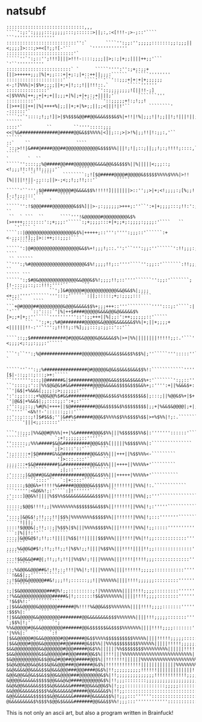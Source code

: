 # natsubf
```
:::::::::::::::::::::::::::::,,,      ````':;:':;;;;:::;;;;;:::;::::::>||;:,:<[!!!-;>-;::'````  ```'''''''''''''''
::::::::::::::::::::::::::'':`       ````'':;;:'';;;;;:::::::;;:;;;||<;;;;]>:::;>+<[!;;![-'``       `'''''''''''''
:::::::::::::::::::::::::'`         `````''`':;::'';!!!]|||>!!!-::::;;;;||>;:;|+;;||||++;;'```      `'``''''''''''
::::::::::::::::::::::::` `      `````'''':'':;+;:;;+[||>+++++;;;|%|+;;:::+|+;:;|+::++||;;;:``````   `````''''''''
:::::::::::::::::::::'``     ````'``'``'::;;;+|+:+|+;;;;;;<-;!]%%%|>|$%+;;;;||+;+|!;:;!||!!!::.`       `````''''''
:::::::::::::::'`                 `'::;;;;;;;;![||!!-;]<|$%%%%|++;;+|+;+||;;;+|%|;+|+;:;+||||;'``       ```````'''
::::::::::'``               ````````'::;;;;;+!:;!;;![|>++|||++||%|++++%|;;||+;+|%+;;||;;<|||!|!'``       ````````'
-::::::'`                 ````''`'::::;!;;!]|>|$%$$$&@@##@@&&&&$$$&$%|+!!|!%|;;;!|!;;||!;!|||!||;.``        ``````
::::'`         ``        ``'''':::::;;;<<|%&##############@#####@@&&$$%%%%|<]|;::;>|>!%|;;!!|!:;;:,'``      ``````
::`    ``                 ```` `::;>!!|&###@####@@@##@@@@@@@@@@@@&$$$$%%|||!;!|;::;||;;!;:;!!!!;::::,`       `````
`       `  ``         `````''::::;;%@#####@@###@@@@@@@@&&&&@@&$&$$$%||%|||||<;;;::;<!;;;!!:!!;!!;;;;;'``      ````
      `  ``  ````    ````````:;![$@#####@@@@#@@@@@&$$$$$%%%%$%%%|>!![%||||!!||-;;::;||>-;<;;!;;!!;::'`       `````
       ``` ``       `````'``''';$@#####@@@@@#@&&&&$$%!!!!!]|||||||>::'';;>|+;<!;;;;:;[%;;![-;!;;;:::'```      ````
`` `` ``  `     `    `````'':!$@@@####@@@@@@@@&$$%]||>-;:;;;;;;>+++;:''``':+|+;;;;:::;!!:':;:;!;!;;!;:'```      ``
 ``  ` ```  ``      ````'''!&@@@@@@#@@@@@@@@@&$%[>++++;:::::::':;+;;;:'`````:;+;;;;:::+|+;;+;:;;;;:;;;;:'````   ``
   `'```` `         ````::|@@@@@@@@@@@@@@@@@@&$%|+++++;::''':'''':;;;::'``````:+<-;;;::!];;|>::++;::;;;:```       
  `` ``````      `````':|@#@@@@@@@@@@@@@@@@@&&$%+!;;;!;::.'':'``''':;;:''``````':!!;;;:;;;;;;;;;!!;:::'```` ````  
 `` ``````      ``''':;%#@@@@@@@@@@@@@@@@@@@@&$%!;;;;!!;::''''````'':;;::'```````:!!;;;:;!;;;;::;;;:'::``       ``
​````` ```     `````':;$#@&@@@@@@@@@@@@@@&&@@@&$%!;;;;!!;::''''``````'':;;:'```````;[!-:::;;::;::!!!:''''``      ``
` ````          ``';]&#@@@@@#@@@@@@@@@@@@&&@&&$%|;;;;<+;;:''''```````''':::;'``````:||;:::::;+;:;;;;:::````       
``'```    ````  ```+@#@@@@##@@@@@@@@@&@@@&&&&&$$%+;;;+++::'''`````````'''':::;:'````:||;;;::;;;:;+;;;;;:''```     
`'```    `::'::::`'|%|++$####@@@@@&&&&@@&@&&&&&$%[>;;+|+;:''`````''''''''''::':;;+++||%|;;:':++;;;;;;::'`````     
`      ``` `':;+;;%#@########@@@@@&&@@@@&&&&&&&$%%|+;||+;;;;+<||||||!!-:''`''':;!!!!;:!%];;;:::;:;;::'::'``       
        ````::;;$#############@#@@@&&@@@@&@&&&&&$%|>+|%%||||||||!!!!!;;:.'```'':;::''``:|<;;;;<;:;;:;;;:'`````    
    ```':``'':;%@###############@@@@@@@@@&&&&$$&&$$%$$%|;''`````''':::::''`````'''''````<];;:::;::;::;>;:''`     `
 `````''`'':;;%################@#@@@@@&@&&$&&&$&&&$$%!:````````````''''''```````'''':;;:[$|-::;;::;:::;>+:`````   
``''''''':::;|@######&|$########@@@@@@&&&$$$&&$&&&$%+:'```````':;;::'''''```````'':;%&@@&&$|;;;;::;;:;++::'````   
``'::::;:'::|%%$@&@&$#&&########@@@@&&&&&$$$$&$$$&&%+;:'''':+||%&&&$+:'``````` ``'|&$|+%&&&[;;;;:;>;;;;;;:'``  `` 
':':;;::::;+%@@&@@%$#&&##########@@@&&$$&$%$$$$$$$&$|;:::;||%@@&$%+|$+'```````  `'|@&$|+%&&$|;;::::;;:':+;:'```   
:''::;;::;;%#@%|++++||$@#########@@&&$$$$&$%$$$$$$$$|;;+|%&&$&@@@@|;+|;```````    ``''''``<&%!!-'::::::;;::'```   
::'::;:::;!]$#$&$;''|&##%$######@@@&$%%%%$$%%$$$$%$$|>+%$%%|!;:.````````````````     ``````'|||<;;::::::'``````   
​```'::;;;|%%&@@#@%%%|++|%&######@@@&$%%|||%$$$$$$%%$|:'''''''::::::'````` ````````          `;+!;;;;;;::''''``   `
'':::::;;%%%#####$&@&##########@@@&$$%[|||||%$$$$%%%|:```````````````       ```````          `;|>::::'::'```   ```
':;:::::+|$@#####&%&@##########@@&&$%%|||+++||%$$%%%<-`````````            ```````````        ']>:::.:::'``    ```
;;;;:::+$&@########$&##########@@&&$%%|||++++||%%%%%+'`````````            ```````````````    `;|;::'''```````````
:'::::;|&@@##@&&@############@@@&&$$%%|||+++++|%%%%%+'``````````          ``````````'::::'``  `:|+::::'````   ``` 
::::::;$@@&%+!!!!!%&#####@@@@@@&&$$$%%||!!!!!!||%%%|!:.````````````      ```''''':<&@&%!;:'````:]!''''''````   ```
:'::::]@@&%!||||%$$%%$&&&&&&&&&&&$$$%%||!!!!!!||%%%|;:'''```````````````````':;;;!!;;;;:```````:%|!;:'``````   ```
:::::;$@@$!!!!;;|%%%%%%%%%$$$$$$&&$$$%||!!!!!!||%%%|!;:'''''``````````````````':::'''::'```````;%%!::'`````` `````
':::;|&@&$!;!!;:;!!|$$%|%%%%%%%%$$$$$%%||!!!!!!|%%%|!;:::'''''''````````````````````````` ````'!|||;```````` `````
::::!$@@@&|;!!;::;|%$$%|$%|||%%%%$$$$%%|||!!!!!|%%%|!;;:::::''''''''''''```````````````    ```:|%||!:''``  ```````
:::;|&@@&@$!;!!;:!|||||%$$|!!|||||$$$%%%|||!!!!|%%|!!;;::::::::::::'''''''`````````'::!!!!;:'`;%$!;!:``    ```````
;;;;%&@@&@#$!;!!;;!!;;!|%$%!;;!||||%$$%%|||!!!!||||!!;;::::::::::::::''''':::'::;!|!;;:':!!;'`;$$%!!;`     ```````
:::!$&@&&@##@|;!!;;!;!!||%%$%!;!|||%%%%%|||!!!!|!!!!;;;:::::::::::::'''';!!||%||!::'`````':```!&$%|;;'`` `````````
::;%&@@&&@@@##&!;!!;:;!!!|%%|!;!|||%%%%%||||!!!!!!;;;;;:::::::::::'''''':%$$$|;;;::;:::''`` ``!&&$|;;'````````````
:;!$&@@&@@@@@@##&!;;;!!;::::::;;!||%%%%%%||||!!!!;;;;;;:::::::::''''''''`'''':::'''''''```````|&&$|;:``  `````````
:;|$&@@@@@@@@@@###@%!;;:::::::::;!|%%%%%%%%||||!!!!;;;;:::::::::'''''''```````''':::;!!!;;:```|&&$%;:'````````````
:!%&&@@@@@@@@@@@@#####&|!;::::::!$&$%%%%%%%|||||!!!!;;;;::::::::''''''''``````````''''''''`` `!$&$%!:'````````````
;|$&&&@@@@@&@@@@@@@######@%!!!!%&@@&&$$%%%%%%%||||!!!!;;;;:::::::'''''''``````````````````    :$$$%|:``    ```  ``
!|$&&@@@@@&&@@@@@@@@########@@&&&&&&&&$$$%%%%%%%||||!!!;;;;;:::::::'''''''`````````````       `;$$%|!;'`  ``   `';
%%&@@@@@#@&&&@@@@@@@@#######@@&$$$$$$&&$$$$%%%%%%%||||!!!!;;;;:::::::'''''''`````````````      '|%%%|:`  ``    `:!
|$&&@@@@@#@&&&@@@@@@#@@######@&$$%%%%$$$$$$$$$$%%%%%||||!!!!!;;;;;:::::'''''''''```````````````'|%%$%!!:::;;'``;||
|$&&@@@@#@@@&&@@@@@@##@@#####@&$$%%||%%%$$$$$$$$$%%%%%%|||||!!!!!;;;;;;::::::::'''''''''''''''';%$$%%||%$$||||%%|!
$&&@@@@@@@@@&&@@@@@@@#@@@#####@&$%%||||||%%$$$$$$$$%%%%%%%%%||||||!!!!!!!;;;;;;;;:::::::::::::|$$$$$%;!$%%|||$$%|!
$&&@@@@@@@@@&$&@@@@@@##@@@####@@&$%||!!!|||%%%%%%%%%%%%%%%%%%%%%%%%%%||||||||!!!!!!!!!!!;;;!%$$$$$$%%;;%%%|||%$$%|
$&@@@@@@@@@@&$$@@&@#@@##@@#####@@$%||!!!!!!!||||||%%%%%%%%%%%%%%%%%%%%%%%%%%%%%%%$$$&&@@@@&$$$&$$$$%|!!%$$%||||!;;
$&@&@@&@@&&@&$$&@&&@@@###@@#####@&$%|!!!!!!!!!!!!!|||||||||||||%%%%%%%%%||||$##########@@@&$$&&$$%||!!!|%||!!!;;::
&&@&&&&@@&&&&$$&@&&&@@@###@@@####@&$%|!!;;;;;;;;;;!!!!!!|||||||||||||!!!!!!$##########@&@@$$%$&$$||!;;;;;;!!!!!;;;
&@@&@@&&@&&$&&$$@@&&@@@@###@@@@@@@@&$%|!!;;;;;;;;;;;;;;!!!!!!!!!!!!;;;;;;;%@##########@&@&$%$&&&$%!::;;;;;;;!!;;;;
&@@@@&&&&&&$$$$$@@&&&@&@####@@@@@@@&$%|!!;;;::::::::;;;;;;;;;;;;;;;;;;;;;;$##########@&&&&$%$$$$$%;''::::::;!!!;;;
&&@&@@&&&&&&$$$$&@&&&&&&#####@@&&&@@&$%|!;;;:::::::::::::::;;;;;:::::::::|@##########@$|$&$%$$$$$%!'```'::::::::::
&&@@@&&&&&&$$$$%&@&&&&&&@#####@@&&&&&$%|!!;;::::::::::::::::::::::::::::;$#########@@&%;!&$%$$$$$%!:'`````''::''':
&@@&&&&&&&$$$$$$&@@&&&&&&######@&&&&&$$%|!;;;:::''''''::::::::::::::::::|@#########@@&%;;|%$&&$$%$|;:'````````''''
@&&&&&&&&&$%$$$%$@@&$&&&&#######@@&&&$$%%!;;;:::'''''''''''':::::::::::;$##########@@$$|:;|$&&&$%%$|::'```````````
```

This is not only an ascii art, but also a program written in Brainfuck!